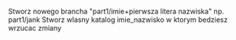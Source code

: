 Stworz nowego brancha "part1/imie+pierwsza litera nazwiska"
np. part1/jank
Stworz wlasny katalog imie_nazwisko w ktorym bedziesz wrzucac zmiany

